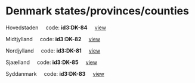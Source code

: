 # Denmark states/provinces/counties
Hovedstaden&nbsp;&nbsp;&nbsp;&nbsp;&nbsp;code: **id3:DK-84**&nbsp;&nbsp;&nbsp;&nbsp;&nbsp;[view](../export/geojson/medium/id3/dk/84.geojson)&nbsp;&nbsp;&nbsp;&nbsp;&nbsp;


Midtjylland&nbsp;&nbsp;&nbsp;&nbsp;&nbsp;code: **id3:DK-82**&nbsp;&nbsp;&nbsp;&nbsp;&nbsp;[view](../export/geojson/medium/id3/dk/82.geojson)&nbsp;&nbsp;&nbsp;&nbsp;&nbsp;


Nordjylland&nbsp;&nbsp;&nbsp;&nbsp;&nbsp;code: **id3:DK-81**&nbsp;&nbsp;&nbsp;&nbsp;&nbsp;[view](../export/geojson/medium/id3/dk/81.geojson)&nbsp;&nbsp;&nbsp;&nbsp;&nbsp;


Sjaælland&nbsp;&nbsp;&nbsp;&nbsp;&nbsp;code: **id3:DK-85**&nbsp;&nbsp;&nbsp;&nbsp;&nbsp;[view](../export/geojson/medium/id3/dk/85.geojson)&nbsp;&nbsp;&nbsp;&nbsp;&nbsp;


Syddanmark&nbsp;&nbsp;&nbsp;&nbsp;&nbsp;code: **id3:DK-83**&nbsp;&nbsp;&nbsp;&nbsp;&nbsp;[view](../export/geojson/medium/id3/dk/83.geojson)&nbsp;&nbsp;&nbsp;&nbsp;&nbsp;

